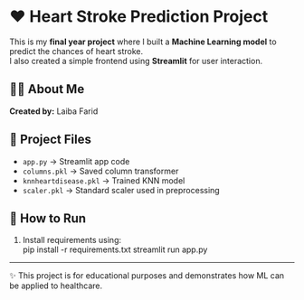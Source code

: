 # ❤️ Heart Stroke Prediction Project  

This is my **final year project** where I built a **Machine Learning model** to predict the chances of heart stroke.  
I also created a simple frontend using **Streamlit** for user interaction.  

## 👩‍💻 About Me  
**Created by:** Laiba Farid  

## 📂 Project Files  
- `app.py` → Streamlit app code  
- `columns.pkl` → Saved column transformer  
- `knnheartdisease.pkl` → Trained KNN model  
- `scaler.pkl` → Standard scaler used in preprocessing  

## 🚀 How to Run  
1. Install requirements using:  
pip install -r requirements.txt
streamlit run app.py

---
✨ This project is for educational purposes and demonstrates how ML can be applied to healthcare.



